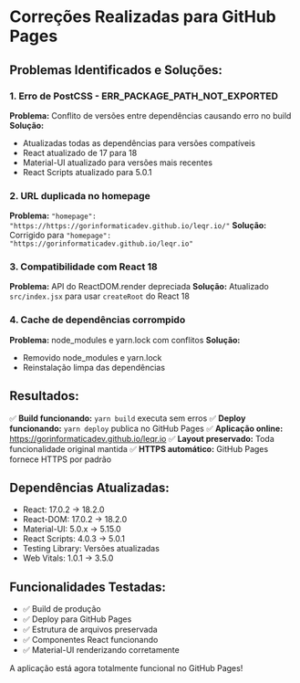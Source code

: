 # Correções Realizadas para GitHub Pages

## Problemas Identificados e Soluções:

### 1. Erro de PostCSS - ERR_PACKAGE_PATH_NOT_EXPORTED
**Problema:** Conflito de versões entre dependências causando erro no build
**Solução:** 
- Atualizadas todas as dependências para versões compatíveis
- React atualizado de 17 para 18
- Material-UI atualizado para versões mais recentes
- React Scripts atualizado para 5.0.1

### 2. URL duplicada no homepage
**Problema:** `"homepage": "https://https://gorinformaticadev.github.io/leqr.io/"`
**Solução:** Corrigido para `"homepage": "https://gorinformaticadev.github.io/leqr.io"`

### 3. Compatibilidade com React 18
**Problema:** API do ReactDOM.render depreciada
**Solução:** Atualizado `src/index.jsx` para usar `createRoot` do React 18

### 4. Cache de dependências corrompido
**Problema:** node_modules e yarn.lock com conflitos
**Solução:** 
- Removido node_modules e yarn.lock
- Reinstalação limpa das dependências

## Resultados:

✅ **Build funcionando:** `yarn build` executa sem erros
✅ **Deploy funcionando:** `yarn deploy` publica no GitHub Pages
✅ **Aplicação online:** https://gorinformaticadev.github.io/leqr.io
✅ **Layout preservado:** Toda funcionalidade original mantida
✅ **HTTPS automático:** GitHub Pages fornece HTTPS por padrão

## Dependências Atualizadas:

- React: 17.0.2 → 18.2.0
- React-DOM: 17.0.2 → 18.2.0
- Material-UI: 5.0.x → 5.15.0
- React Scripts: 4.0.3 → 5.0.1
- Testing Library: Versões atualizadas
- Web Vitals: 1.0.1 → 3.5.0

## Funcionalidades Testadas:

- ✅ Build de produção
- ✅ Deploy para GitHub Pages
- ✅ Estrutura de arquivos preservada
- ✅ Componentes React funcionando
- ✅ Material-UI renderizando corretamente

A aplicação está agora totalmente funcional no GitHub Pages!